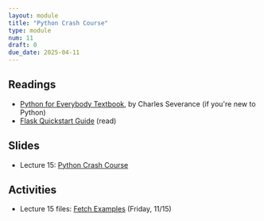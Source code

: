 ```yaml
---
layout: module
title: "Python Crash Course"
type: module
num: 11
draft: 0
due_date: 2025-04-11
---
```



## Readings
* <a href="https://books.trinket.io/pfe/index.html" target="_blank">Python for Everybody Textbook</a>, by Charles Severance (if you're new to Python)
* <a href="https://flask.palletsprojects.com/en/stable/quickstart/" target="_blank">Flask Quickstart Guide</a> (read) 


## Slides
* Lecture 15: <a href="https://docs.google.com/presentation/d/141vQNiUrgvXm_wnGZsL734IaHeZJy8ve/edit?usp=sharing&ouid=113376576186080604800&rtpof=true&sd=true" target="_blank">Python Crash Course</a>


## Activities
* Lecture 15 files: [Fetch Examples](/spring2025/course-files/lectures/lecture15.zip) (Friday, 11/15)


